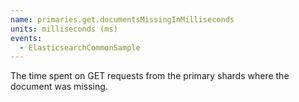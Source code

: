 ```yaml
---
name: primaries.get.documentsMissingInMilliseconds
units: milliseconds (ms)
events:
  - ElasticsearchCommonSample
---
```


The time spent on GET requests from the primary shards where the document was missing.